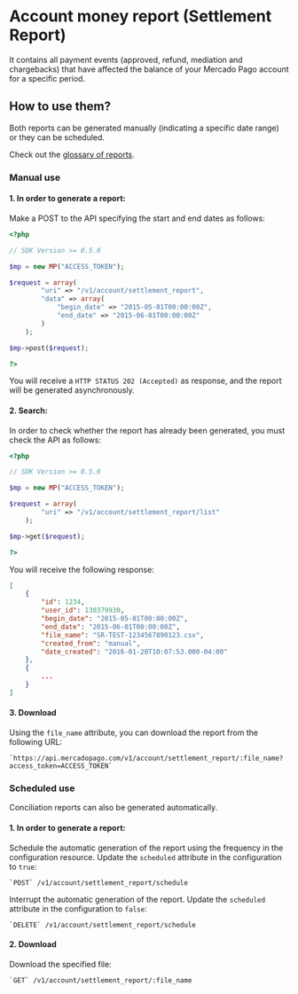 # Account money report (Settlement Report)

It contains all payment events (approved, refund, mediation and chargebacks) that have affected the balance of your Mercado Pago account for a specific period.

## How to use them?

Both reports can be generated manually (indicating a specific date range) or they can be scheduled.

Check out the [glossary of reports](https://www.mercadopago.com.ar/ayuda/glosario-reporte-conciliacion_2118).

### Manual use

#### 1. In order to generate a report:
Make a POST to the API specifying the start and end dates as follows:

```php
<?php

// SDK Version >= 0.5.0

$mp = new MP("ACCESS_TOKEN");

$request = array(
        "uri" => "/v1/account/settlement_report",
        "data" => array(
            "begin_date" => "2015-05-01T00:00:00Z",
            "end_date" => "2015-06-01T00:00:00Z"
        )
    );

$mp->post($request);

?>
```

You will receive a `HTTP STATUS 202 (Accepted)` as response, and the report will be generated asynchronously.

#### 2. Search:
In order to check whether the report has already been generated, you must check the API as follows:

```php
<?php

// SDK Version >= 0.5.0

$mp = new MP("ACCESS_TOKEN");

$request = array(
        "uri" => "/v1/account/settlement_report/list"
    );

$mp->get($request);

?>
```

You will receive the following response:

```json
[
    {
        "id": 1234,
        "user_id": 130379930,
        "begin_date": "2015-05-01T00:00:00Z",
        "end_date": "2015-06-01T00:00:00Z",
        "file_name": "SR-TEST-1234567890123.csv",
        "created_from": "manual",
        "date_created": "2016-01-20T10:07:53.000-04:00"
    },
    {
    	...
    }
]
```

#### 3. Download

Using the `file_name` attribute, you can download the report from the following URL:

	`https://api.mercadopago.com/v1/account/settlement_report/:file_name?access_token=ACCESS_TOKEN`


### Scheduled use

Conciliation reports can also be generated automatically.

#### 1. In order to generate a report:

Schedule the automatic generation of the report using the frequency in the configuration resource. Update the `scheduled` attribute in the configuration to `true`:

	`POST` /v1/account/settlement_report/schedule

Interrupt the automatic generation of the report. Update the `scheduled` attribute in the configuration to `false`:

	`DELETE` /v1/account/settlement_report/schedule

#### 2. Download

Download the specified file: 

	`GET` /v1/account/settlement_report/:file_name
